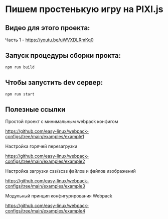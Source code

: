 # Пишем простенькую игру на PIXI.js

## Видео для этого проекта:

Часть 1 - https://youtu.be/uWVXDLRmKq0


## Запуск процедуры сборки прокта:

    npm run build

## Чтобы запустить dev сервер:

    npm run start 
    
    
## Полезные ссылки

Простой проект с минимальным webpack конфигом

https://github.com/easy-linux/webpack-configs/tree/main/examples/example1

Настройка горячей перезагрузки

https://github.com/easy-linux/webpack-configs/tree/main/examples/example2

Настройка загрузки css/scss файлов и файлов изображений

https://github.com/easy-linux/webpack-configs/tree/main/examples/example3

Модульный принцип конфигурирования Webpack

https://github.com/easy-linux/webpack-configs/tree/main/examples/example4
